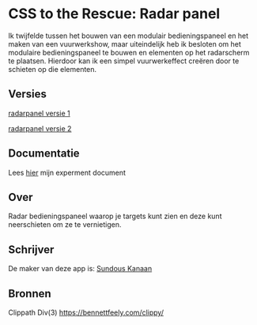 # CSS to the Rescue: Radar panel

Ik twijfelde tussen het bouwen van een modulair bedieningspaneel en het maken van een vuurwerkshow, maar uiteindelijk heb ik besloten om het modulaire bedieningspaneel te bouwen en elementen op het radarscherm te plaatsen. Hierdoor kan ik een simpel vuurwerkeffect creëren door te schieten op die elementen.

## Versies

[radarpanel versie 1](https://sundouskanaan.github.io/Radarpanel/RadarPanelV1/index.html)

[radarpanel versie 2](https://sundouskanaan.github.io/Radarpanel/RadarPanelV2/index.html)

## Documentatie
Lees [hier](https://github.com/SundousKanaan/css-to-the-rescue-2223/wiki) mijn experment document

## Over
Radar bedieningspaneel waarop je targets kunt zien en deze kunt neerschieten om ze te vernietigen.

## Schrijver
De maker van deze app is: [Sundous Kanaan](https://github.com/SundousKanaan)

## Bronnen
Clippath Div(3) https://bennettfeely.com/clippy/
